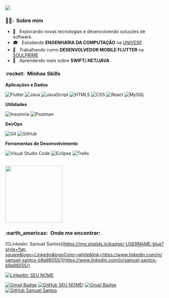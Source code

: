 
![](https://komarev.com/ghpvc/?username=mucasantos&color=006bed)

<h3> 👨‍🦱: &nbsp;Sobre mim </h3>

- 🤔 &nbsp; Explorando novas tecnologias e desenvolvendo soluções de software.
- 🎓 &nbsp; Estudando **ENGENHARIA DA COMPUTAÇÃO** na <a href="https://univesp.br/">UNIVESP</a>.
- 💼 &nbsp; Trabalhando como **DESENVOLVEDOR MOBILE FLUTTER** na <a href="https://soulprime.io/">SOULPRIME</a>
- 🌱 &nbsp; Aprendendo mais sobre **SWIFT/.NET/JAVA**.

<h3> :rocket: &nbsp;Minhas Skills </h3>

**Aplicações e Dados**

  ![Flutter](https://img.shields.io/badge/-Flutter-333333?style=flat&logo=Flutter)
  ![Java](https://img.shields.io/badge/-Java-333333?style=flat&logo=Java&logoColor=007396)
  ![JavaScript](https://img.shields.io/badge/-JavaScript-333333?style=flat&logo=javascript)
  ![HTML5](https://img.shields.io/badge/-HTML5-333333?style=flat&logo=HTML5)
  ![CSS](https://img.shields.io/badge/-CSS-333333?style=flat&logo=CSS3&logoColor=1572B6)
  ![React](https://img.shields.io/badge/-React-333333?style=flat&logo=react)
  ![MySQL](https://img.shields.io/badge/-MySQL-333333?style=flat&logo=mysql)

**Utilidades**

  ![Insomnia](https://img.shields.io/badge/-Insomnia-333333?style=flat&logo=insomnia)
  ![Postman](https://img.shields.io/badge/-Postman-333333?style=flat&logo=postman)

**DevOps**

  ![Git](https://img.shields.io/badge/-Git-333333?style=flat&logo=git)
  ![GitHub](https://img.shields.io/badge/-GitHub-333333?style=flat&logo=github)

**Ferramentas de Desenvolvimento**

  ![Visual Studio Code](https://img.shields.io/badge/-Visual%20Studio%20Code-333333?style=flat&logo=visual-studio-code&logoColor=007ACC)
  ![Eclipse](https://img.shields.io/badge/-Eclipse-333333?style=flat&logo=eclipse-ide&logoColor=2C2255)
  ![Trello](https://img.shields.io/badge/-Trello-333333?style=flat&logo=trello&logoColor=007ACC)

<br/>

<a href="https://github.com/mucasantos">
  <img height="180em" src="https://github-readme-stats.vercel.app/api?username=mucasantos&theme=dracula&show_icons=true" />
</a>

<br/>
<h3> :earth_americas: &nbsp;Onde me encontrar: </h3> 

[![Linkedin: Samuel Santos](https://img.shields.io/badge/-USERNAME-blue?style=flat-square&logo=Linkedin&logoColor=white&link=https://www.linkedin.com/in/samuel-santos-b9a98055/](https://www.linkedin.com/in/samuel-santos-b9a98055/)

[![Linkedin: SEU NOME](https://img.shields.io/badge/-USERNAME-blue?style=flat-square&logo=Linkedin&logoColor=white&link=LINK-DO-SEU-LINKEDIN)](LINK-DO-SEU-LINKEDIN)

[![Gmail Badge](https://img.shields.io/badge/-mucasantos@gmail.com-006bed?style=flat-square&logo=Gmail&logoColor=white&link=mailto:SEU-EMAIL)](mailto:SEU-EMAIL)
[![GitHub SEU NOME]( https://img.shields.io/github/followers/VanessaSwerts?label=follow&style=social)](LINK-DO-SEU-GITHUB))
[![Gmail Badge](https://img.shields.io/badge/-seuemail@email.com-006bed?style=flat-square&logo=Gmail&logoColor=white&link=mailto:mucasantos@gmail.com)](mailto:mucasntos@gmail.com)
[![GitHub Samuel Santos]( https://img.shields.io/github/followers/mucasantos?label=follow&style=social)](LINK-DO-SEU-GITHUB)
